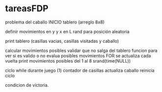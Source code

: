 # tareasFDP

problema del caballo
INICIO
tablero (arreglo 8x8)

definir movimientos en y y x en L
rand para posición aleatoria

print tablero (casillas vacias, casillas visitadas y caballo)

calcular movimientos posibles
validar que no salga del tablero 
funcion para ver si es valido o no
evalua posibles movimientos FOR se actualiza cada vuelta
print movimientos posibles del 1 al 8
srand(time(NULL))

ciclo while durante juego (1)
contador de casillas
actualiza caballo
reinicia ciclo

condicion de victoria.
